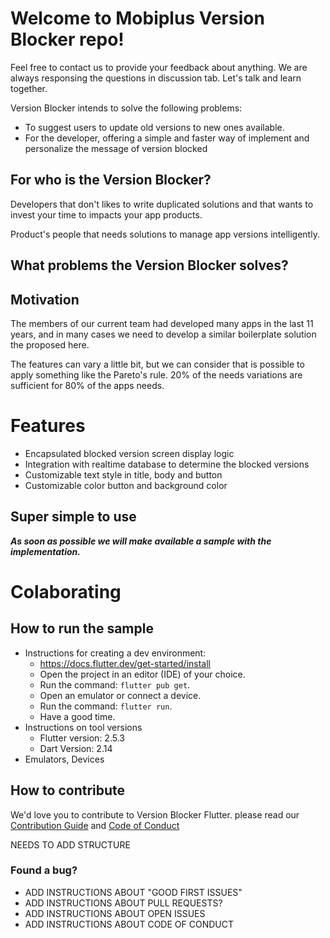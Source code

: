 # Welcome to Mobiplus Version Blocker repo!

Feel free to contact us to provide your feedback about anything.
We are always responsing the questions in discussion tab.
Let's talk and learn together.

Version Blocker intends to solve the following problems:

- To suggest users to update old versions to new ones available.
- For the developer, offering a simple and faster way of implement and personalize the message of version blocked

## For who is the Version Blocker?

Developers that don't likes to write duplicated solutions and that wants to invest your time to impacts your app products.

Product's people that needs solutions to manage app versions intelligently.

## What problems the Version Blocker solves?

## Motivation

The members of our current team had developed many apps in the last 11 years,
and in many cases we need to develop a similar boilerplate solution the proposed here.

The features can vary a little bit, but we can consider that is possible to apply something like the Pareto's rule.
20% of the needs variations are sufficient for 80% of the apps needs.

# Features

- Encapsulated blocked version screen display logic
- Integration with realtime database to determine the blocked versions
- Customizable text style in title, body and button
- Customizable color button and background color

<!-- ## Get started

```yaml
dependencies:
  block_version: ^1.0.0
``` -->

## Super simple to use

***As soon as possible we will make available a sample with the implementation.***

# Colaborating

## How to run the sample

- Instructions for creating a dev environment:
  - https://docs.flutter.dev/get-started/install
  - Open the project in an editor (IDE) of your choice.
  - Run the command: `flutter pub get`.
  - Open an emulator or connect a device.
  - Run the command: `flutter run`.
  - Have a good time.
- Instructions on tool versions
  - Flutter version: 2.5.3
  - Dart Version: 2.14
- Emulators, Devices

## How to contribute

We'd love you to contribute to Version Blocker Flutter.  please read our [Contribution Guide](CONTRIBUTING.md) and [Code of Conduct](https://github.com/mobiplus-opensource/mobiplus-version-blocker-flutter/blob/14d89e48bcb635e42559109675e4ff1de66404c4/CODE_OF_CONDUCT.md)

NEEDS TO ADD STRUCTURE

### Found a bug?

- ADD INSTRUCTIONS ABOUT "GOOD FIRST ISSUES"
- ADD INSTRUCTIONS ABOUT PULL REQUESTS?
- ADD INSTRUCTIONS ABOUT OPEN ISSUES
- ADD INSTRUCTIONS ABOUT CODE OF CONDUCT

```

```
